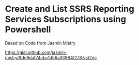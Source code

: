# Create and List SSRS Reporting Services Subscriptions using Powershell

Based on Code from Jasmin Mistry

https://gist.github.com/jasmin-mistry/9de9daf74cbc1d56a33984f2787ad2ea
